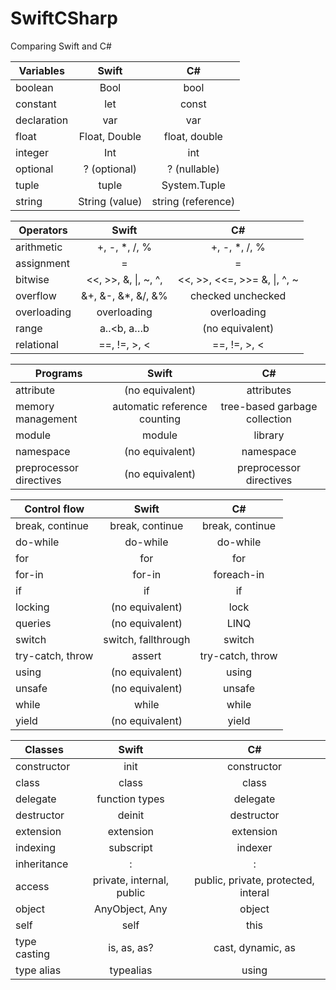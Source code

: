 # SwiftCSharp
Comparing Swift and C#

| Variables   |      Swift     |          C#         |
|-------------|:--------------:|:-------------------:|
| boolean     |      Bool      |         bool        |
| constant    |       let      |        const        |
| declaration |       var      |         var         |
| float       |  Float, Double |    float, double    |
| integer     |       Int      |         int         |
| optional    |  ? (optional)  |     ? (nullable)    |
| tuple       |      tuple     |     System.Tuple    |
| string      | String (value) | string  (reference) |

| Operators         | Swift               |              C#             |
|-------------------|:-------------------:|:---------------------------:|
| arithmetic        | +, -, *, /, %       | +, -, *, /, %               |
| assignment        | =                   | =                           |
| bitwise           |<<, >>, &, \|, ~, ^, | <<, >>, <<=, >>= &, \|, ^, ~|
| overflow          | &+, &-, &*, &/, &%  |        checked unchecked    |
| overloading       | overloading         | overloading                 |
| range             | a..<b, a…b          | (no equivalent)             |
| relational        | ==, !=, >, <        | ==, !=, >, <                |

| Programs                |             Swift            |               C#              |
|-------------------------|:----------------------------:|:-----------------------------:|
| attribute               |        (no equivalent)       |           attributes          |
| memory management       | automatic reference counting | tree-based garbage collection |
| module                  |            module            |            library            |
| namespace               |        (no equivalent)       |           namespace           |
| preprocessor directives |        (no equivalent)       |    preprocessor directives    |

| Control flow     |        Swift        |        C#        |
|------------------|:-------------------:|:----------------:|
| break, continue  |   break, continue   |  break, continue |
| do-while         |       do-while      |     do-while     |
| for              |         for         |        for       |
| for-in           |        for-in       |    foreach-in    |
| if               |          if         |        if        |
| locking          |   (no equivalent)   |       lock       |
| queries          |   (no equivalent)   |       LINQ       |
| switch           | switch, fallthrough |      switch      |
| try-catch, throw |        assert       | try-catch, throw |
| using            |   (no equivalent)   |       using      |
| unsafe           |   (no equivalent)   |      unsafe      |
| while            |        while        |       while      |
| yield            |   (no equivalent)   |       yield      |

| Classes      |       Swift               |                  C#                 |
|--------------|:-------------------------:|:-----------------------------------:|
| constructor  |       init                |             constructor             |
| class        |       class               |                class                |
| delegate     |  function types           |               delegate              |
| destructor   |      deinit               |             destructor              |
| extension    |     extension             |              extension              |
| indexing     |     subscript             |               indexer               |
| inheritance  |         :                 |                  :                  |
| access       | private, internal, public | public, private, protected, interal |
| object       |  AnyObject, Any           |                object               |
| self         |       self                |                 this                |
| type casting |    is, as, as?            |          cast, dynamic, as          |
| type alias   |     typealias             |                using                |



